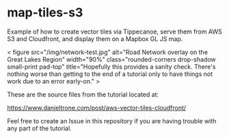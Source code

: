 # map-tiles-s3
Example of how to create vector tiles via Tippecanoe, serve them from AWS S3 and Cloudfront, and display them on a Mapbox GL JS map.

< figure src="/img/network-test.jpg" alt="Road Network overlay on the Great Lakes Region" width="90%" class="rounded-corners drop-shadow small-print pad-top" title="Hopefully this provides a sanity check.  There's nothing worse than getting to the end of a tutorial only to have things not work due to an error early-on." >

These are the source files from the tutorial located at:

https://www.danieltrone.com/post/aws-vector-tiles-cloudfront/

Feel free to create an Issue in this repository if you are having trouble with any part of the tutorial.